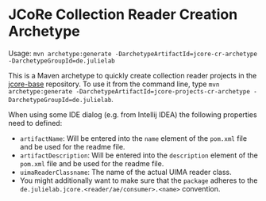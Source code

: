 # JCoRe Collection Reader Creation Archetype

Usage: `mvn archetype:generate -DarchetypeArtifactId=jcore-cr-archetype -DarchetypeGroupId=de.julielab`

This is a Maven archetype to quickly create collection reader projects in the [jcore-base](https://github.com/JULIELab/jcore-base) repository.
To use it from the command line, type `mvn archetype:generate -DarchetypeArtifactId=jcore-projects-cr-archetype -DarchetypeGroupId=de.julielab`.

When using some IDE dialog (e.g. from Intellij IDEA) the following properties need to defined:

* `artifactName`: Will be entered into the `name` element of the `pom.xml` file and be used for the readme file.
* `artifactDescription`: Will be entered into the `description` element of the `pom.xml` file and be used for the readme file.
* `uimaReaderClassname`: The name of the actual UIMA reader class.
* You might additionally want to make sure that the `package` adheres to the `de.julielab.jcore.<reader/ae/consumer>.<name>` convention.
